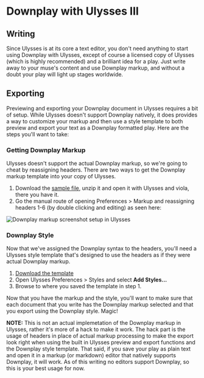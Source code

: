 # Downplay with Ulysses III

## Writing
Since Ulysses is at its core a text editor, you don't need anything to start using Downplay with Ulysses, except of course a licensed copy of Ulysses (which is highly recommended) and a brilliant idea for a play. Just write away to your muse's content and use Downplay markup, and without a doubt your play will light up stages worldwide.

## Exporting
Previewing and exporting your Downplay document in Ulysses requires a bit of setup. While Ulysses doesn't support Downplay natively, it does provides a way to customize your markup and then use a style template to both preview and export your text as a Downplay formatted play. Here are the steps you'll want to take:

### Getting Downplay Markup
Ulysses doesn't support the actual Downplay markup, so we're going to cheat by reassigning headers. There are two ways to get the Downplay markup template into your copy of Ulysses.
  1.  Download the [sample file](https://github.com/barach/Downplay/blob/master/Ulysses%20III/Sample%20with%20Markup.ulysses.zip), unzip it and open it with Ulysses and viola, there you have it.
  2.  Go the manual route of opening Preferences > Markup and reassigning headers 1-6 (by double clicking and editing) as seen here:

![Downplay markup screenshot setup in Ulysses](https://github.com/barach/Downplay/blob/master/Ulysses%20III/Markup_setup.png)

### Downplay Style
Now that we've assigned the Downplay syntax to the headers, you'll need a Ulysses style template that's designed to use the headers as if they were actual Downplay markup.
  1.  [Download the template](https://github.com/barach/Downplay/blob/master/Ulysses%20III/Downplay.ulstyle)
  2.  Open Ulysses Preferences > Styles and select **Add Styles...**
  3.  Browse to where you saved the template in step 1.

Now that you have the markup and the style, you'll want to make sure that each document that you write has the Downplay markup selected and that you export using the Downplay style. Magic!

**NOTE:** This is not an actual implemetation of the Downplay markup in Ulysses, rather it's more of a hack to make it work. The hack part is the usage of headers in place of actual markup processing to make the export look right when using the built in Ulysses preview and export functions and the Downplay style template. That said, if you save your play as plain text and open it in a markup (or markdown) editor that natively supports Downplay, it will work. As of this writing no editors support Downplay, so this is your best usage for now.
